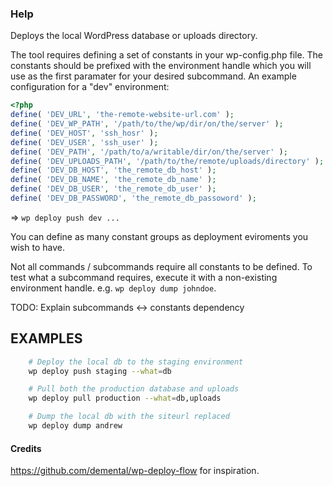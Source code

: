 ### Help

Deploys the local WordPress database or uploads directory.

The tool requires defining a set of constants in your wp-config.php file.
The constants should be prefixed with the environment handle which you will use as the first paramater for your desired subcommand. An example configuration for a "dev" environment:

```php
<?php
define( 'DEV_URL', 'the-remote-website-url.com' );
define( 'DEV_WP_PATH', '/path/to/the/wp/dir/on/the/server' );
define( 'DEV_HOST', 'ssh_hosr' );
define( 'DEV_USER', 'ssh_user' );
define( 'DEV_PATH', '/path/to/a/writable/dir/on/the/server' );
define( 'DEV_UPLOADS_PATH', '/path/to/the/remote/uploads/directory' );
define( 'DEV_DB_HOST', 'the_remote_db_host' );
define( 'DEV_DB_NAME', 'the_remote_db_name' );
define( 'DEV_DB_USER', 'the_remote_db_user' );
define( 'DEV_DB_PASSWORD', 'the_remote_db_passoword' );
```

=> `wp deploy push dev ...`

You can define as many constant groups as deployment eviroments you wish to have.

Not all commands / subcommands require all constants to be defined. To test what 
a subcommand requires, execute it with a non-existing environment handle. e.g.
`wp deploy dump johndoe`.

TODO: Explain subcommands <-> constants dependency

## EXAMPLES

```sh
    # Deploy the local db to the staging environment
    wp deploy push staging --what=db

    # Pull both the production database and uploads
    wp deploy pull production --what=db,uploads

    # Dump the local db with the siteurl replaced
    wp deploy dump andrew
```

#### Credits

https://github.com/demental/wp-deploy-flow for inspiration.
